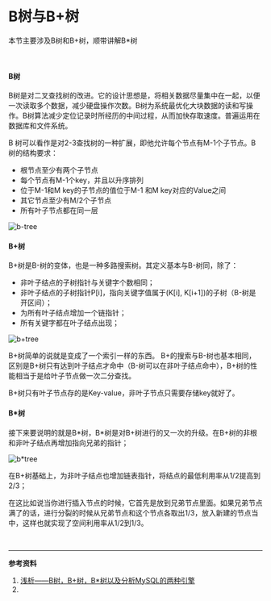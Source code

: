 # B树与B+树

本节主要涉及B树和B+树，顺带讲解B*树

<br>

#### B树

B树是对二叉查找树的改进。它的设计思想是，将相关数据尽量集中在一起，以便一次读取多个数据，减少硬盘操作次数。B树为系统最优化大块数据的读和写操作。B树算法减少定位记录时所经历的中间过程，从而加快存取速度。普遍运用在数据库和文件系统。

B 树可以看作是对2-3查找树的一种扩展，即他允许每个节点有M-1个子节点。B树的结构要求： 

* 根节点至少有两个子节点 
* 每个节点有M-1个key，并且以升序排列 
* 位于M-1和M key的子节点的值位于M-1 和M key对应的Value之间 
* 其它节点至少有M/2个子节点 
* 所有叶子节点都在同一层 

![b-tree](https://img-blog.csdn.net/20161117122843822)

#### B+树

B+树是B-树的变体，也是一种多路搜索树。其定义基本与B-树同，除了： 

* 非叶子结点的子树指针与关键字个数相同； 
* 非叶子结点的子树指针P[i]，指向关键字值属于(K[i], K[i+1])的子树（B-树是开区间）； 
* 为所有叶子结点增加一个链指针； 
* 所有关键字都在叶子结点出现； 

![b+tree](https://img-blog.csdn.net/20161117125909273)

B+树简单的说就是变成了一个索引一样的东西。 B+的搜索与B-树也基本相同，区别是B+树只有达到叶子结点才命中（B-树可以在非叶子结点命中），B+树的性能相当于是给叶子节点做一次二分查找。

B+树只有叶子节点存的是Key-value，非叶子节点只需要存储key就好了。

#### B*树

接下来要说明的就是B\*树，B\*树是对B+树进行的又一次的升级。在B+树的非根和非叶子结点再增加指向兄弟的指针；

![b*tree](https://img-blog.csdn.net/20161117130350197)


在B+树基础上，为非叶子结点也增加链表指针，将结点的最低利用率从1/2提高到2/3；

在这比如说当你进行插入节点的时候，它首先是放到兄弟节点里面。如果兄弟节点满了的话，进行分裂的时候从兄弟节点和这个节点各取出1/3，放入新建的节点当中，这样也就实现了空间利用率从1/2到1/3。








<br>

---

**参考资料**

1.  [浅析——B树，B+树，B*树以及分析MySQL的两种引擎](https://blog.csdn.net/qq_26768741/article/details/53164202)
2. 